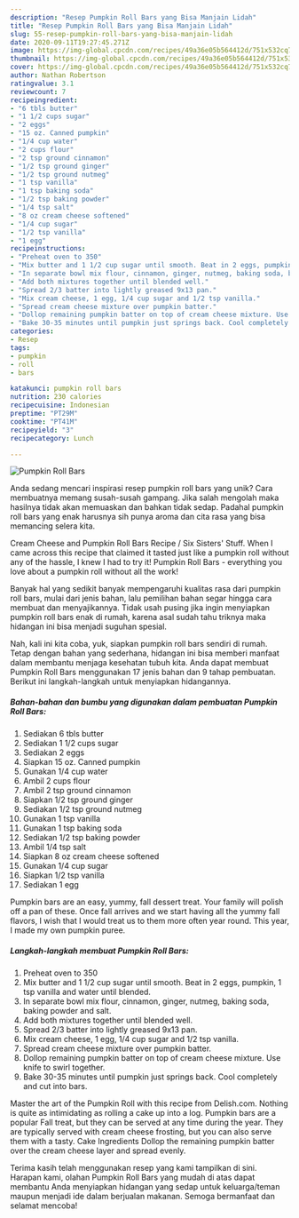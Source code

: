 ```yaml
---
description: "Resep Pumpkin Roll Bars yang Bisa Manjain Lidah"
title: "Resep Pumpkin Roll Bars yang Bisa Manjain Lidah"
slug: 55-resep-pumpkin-roll-bars-yang-bisa-manjain-lidah
date: 2020-09-11T19:27:45.271Z
image: https://img-global.cpcdn.com/recipes/49a36e05b564412d/751x532cq70/pumpkin-roll-bars-recipe-main-photo.jpg
thumbnail: https://img-global.cpcdn.com/recipes/49a36e05b564412d/751x532cq70/pumpkin-roll-bars-recipe-main-photo.jpg
cover: https://img-global.cpcdn.com/recipes/49a36e05b564412d/751x532cq70/pumpkin-roll-bars-recipe-main-photo.jpg
author: Nathan Robertson
ratingvalue: 3.1
reviewcount: 7
recipeingredient:
- "6 tbls butter"
- "1 1/2 cups sugar"
- "2 eggs"
- "15 oz. Canned pumpkin"
- "1/4 cup water"
- "2 cups flour"
- "2 tsp ground cinnamon"
- "1/2 tsp ground ginger"
- "1/2 tsp ground nutmeg"
- "1 tsp vanilla"
- "1 tsp baking soda"
- "1/2 tsp baking powder"
- "1/4 tsp salt"
- "8 oz cream cheese softened"
- "1/4 cup sugar"
- "1/2 tsp vanilla"
- "1 egg"
recipeinstructions:
- "Preheat oven to 350"
- "Mix butter and 1 1/2 cup sugar until smooth. Beat in 2 eggs, pumpkin, 1 tsp vanilla and water until blended."
- "In separate bowl mix flour, cinnamon, ginger, nutmeg, baking soda, baking powder and salt."
- "Add both mixtures together until blended well."
- "Spread 2/3 batter into lightly greased 9x13 pan."
- "Mix cream cheese, 1 egg, 1/4 cup sugar and 1/2 tsp vanilla."
- "Spread cream cheese mixture over pumpkin batter."
- "Dollop remaining pumpkin batter on top of cream cheese mixture. Use knife to swirl together."
- "Bake 30-35 minutes until pumpkin just springs back. Cool completely and cut into bars."
categories:
- Resep
tags:
- pumpkin
- roll
- bars

katakunci: pumpkin roll bars 
nutrition: 230 calories
recipecuisine: Indonesian
preptime: "PT29M"
cooktime: "PT41M"
recipeyield: "3"
recipecategory: Lunch

---
```



![Pumpkin Roll Bars](https://img-global.cpcdn.com/recipes/49a36e05b564412d/751x532cq70/pumpkin-roll-bars-recipe-main-photo.jpg)

Anda sedang mencari inspirasi resep pumpkin roll bars yang unik? Cara membuatnya memang susah-susah gampang. Jika salah mengolah maka hasilnya tidak akan memuaskan dan bahkan tidak sedap. Padahal pumpkin roll bars yang enak harusnya sih punya aroma dan cita rasa yang bisa memancing selera kita.

Cream Cheese and Pumpkin Roll Bars Recipe / Six Sisters&#39; Stuff. When I came across this recipe that claimed it tasted just like a pumpkin roll without any of the hassle, I knew I had to try it! Pumpkin Roll Bars - everything you love about a pumpkin roll without all the work!

Banyak hal yang sedikit banyak mempengaruhi kualitas rasa dari pumpkin roll bars, mulai dari jenis bahan, lalu pemilihan bahan segar hingga cara membuat dan menyajikannya. Tidak usah pusing jika ingin menyiapkan pumpkin roll bars enak di rumah, karena asal sudah tahu triknya maka hidangan ini bisa menjadi suguhan spesial.


Nah, kali ini kita coba, yuk, siapkan pumpkin roll bars sendiri di rumah. Tetap dengan bahan yang sederhana, hidangan ini bisa memberi manfaat dalam membantu menjaga kesehatan tubuh kita. Anda dapat membuat Pumpkin Roll Bars menggunakan 17 jenis bahan dan 9 tahap pembuatan. Berikut ini langkah-langkah untuk menyiapkan hidangannya.

<!--inarticleads1-->

##### Bahan-bahan dan bumbu yang digunakan dalam pembuatan Pumpkin Roll Bars:

1. Sediakan 6 tbls butter
1. Sediakan 1 1/2 cups sugar
1. Sediakan 2 eggs
1. Siapkan 15 oz. Canned pumpkin
1. Gunakan 1/4 cup water
1. Ambil 2 cups flour
1. Ambil 2 tsp ground cinnamon
1. Siapkan 1/2 tsp ground ginger
1. Sediakan 1/2 tsp ground nutmeg
1. Gunakan 1 tsp vanilla
1. Gunakan 1 tsp baking soda
1. Sediakan 1/2 tsp baking powder
1. Ambil 1/4 tsp salt
1. Siapkan 8 oz cream cheese softened
1. Gunakan 1/4 cup sugar
1. Siapkan 1/2 tsp vanilla
1. Sediakan 1 egg


Pumpkin bars are an easy, yummy, fall dessert treat. Your family will polish off a pan of these. Once fall arrives and we start having all the yummy fall flavors, I wish that I would treat us to them more often year round. This year, I made my own pumpkin puree. 

<!--inarticleads2-->

##### Langkah-langkah membuat Pumpkin Roll Bars:

1. Preheat oven to 350
1. Mix butter and 1 1/2 cup sugar until smooth. Beat in 2 eggs, pumpkin, 1 tsp vanilla and water until blended.
1. In separate bowl mix flour, cinnamon, ginger, nutmeg, baking soda, baking powder and salt.
1. Add both mixtures together until blended well.
1. Spread 2/3 batter into lightly greased 9x13 pan.
1. Mix cream cheese, 1 egg, 1/4 cup sugar and 1/2 tsp vanilla.
1. Spread cream cheese mixture over pumpkin batter.
1. Dollop remaining pumpkin batter on top of cream cheese mixture. Use knife to swirl together.
1. Bake 30-35 minutes until pumpkin just springs back. Cool completely and cut into bars.


Master the art of the Pumpkin Roll with this recipe from Delish.com. Nothing is quite as intimidating as rolling a cake up into a log. Pumpkin bars are a popular Fall treat, but they can be served at any time during the year. They are typically served with cream cheese frosting, but you can also serve them with a tasty. Cake Ingredients Dollop the remaining pumpkin batter over the cream cheese layer and spread evenly. 

Terima kasih telah menggunakan resep yang kami tampilkan di sini. Harapan kami, olahan Pumpkin Roll Bars yang mudah di atas dapat membantu Anda menyiapkan hidangan yang sedap untuk keluarga/teman maupun menjadi ide dalam berjualan makanan. Semoga bermanfaat dan selamat mencoba!
